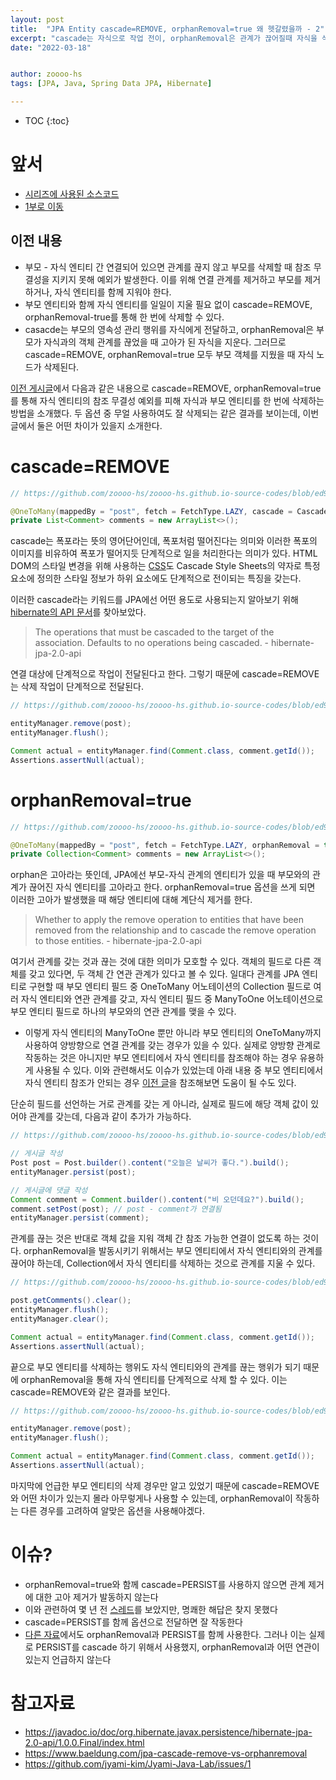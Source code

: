 ```yaml
---
layout: post
title:  "JPA Entity cascade=REMOVE, orphanRemoval=true 왜 헷갈렸을까 - 2"
excerpt: "cascade는 자식으로 작업 전이, orphanRemoval은 관계가 끊어질때 자식을 삭제"
date: "2022-03-18"


author: zoooo-hs
tags: [JPA, Java, Spring Data JPA, Hibernate]

---
```


* TOC
{:toc}

# 앞서
- [시리즈에 사용된 소스코드](https://github.com/zoooo-hs/zoooo-hs.github.io-source-codes/tree/main/jpa_cascade_orphan_removal)
- [1부로 이동](/2022/03/11/JPA-Entity-cascade=REMOVE,-orphanRemoval=true-왜-헷갈렸을까-1.html)

## 이전 내용

- 부모 - 자식 엔티티 간 연결되어 있으면 관계를 끊지 않고 부모를 삭제할 때 참조 무결성을 지키지 못해 예외가 발생한다. 이를 위해 연결 관계를 제거하고 부모를 제거하거나, 자식 엔티티를 함께 지워야 한다.
- 부모 엔티티와 함께 자식 엔티티를 일일이 지울 필요 없이 cascade=REMOVE, orphanRemoval-true를 통해 한 번에 삭제할 수 있다.
- casacde는 부모의 영속성 관리 행위를 자식에게 전달하고, orphanRemoval은 부모가 자식과의 객체 관계를 끊었을 때 고아가 된 자식을 지운다. 그러므로 cascade=REMOVE, orphanRemoval=true 모두 부모 객체를 지웠을 때 자식 노드가 삭제된다.

[이전 게시글](/2022/03/11/JPA-Entity-cascade=REMOVE,-orphanRemoval=true-왜-헷갈렸을까-1.html)에서 다음과 같은 내용으로 cascade=REMOVE, orphanRemoval=true를 통해 자식 엔티티의 참조 무결성 예외를 피해 자식과 부모 엔티티를 한 번에 삭제하는 방법을 소개했다. 두 옵션 중 무얼 사용하여도 잘 삭제되는 같은 결과를 보이는데, 이번 글에서 둘은 어떤 차이가 있을지 소개한다.

# cascade=REMOVE

```java
// https://github.com/zoooo-hs/zoooo-hs.github.io-source-codes/blob/ed9212a4cf42097cd609bb2f66556102cd382414/jpa_cascade_orphan_removal/src/main/java/io/github/zoooohs/entity/cascade/Post.java#L24

@OneToMany(mappedBy = "post", fetch = FetchType.LAZY, cascade = CascadeType.REMOVE)
private List<Comment> comments = new ArrayList<>();
```

cascade는 폭포라는 뜻의 영어단어인데, 폭포처럼 떨어진다는 의미와 이러한 폭포의 이미지를 비유하여 폭포가 떨어지듯 단계적으로 일을 처리한다는 의미가 있다. HTML DOM의 스타일 변경을 위해 사용하는 [CSS](https://ko.wikipedia.org/wiki/CSS)도 Cascade Style Sheets의 약자로 특정 요소에 정의한 스타일 정보가 하위 요소에도 단계적으로 전이되는 특징을 갖는다.

이러한 cascade라는 키워드를 JPA에선 어떤 용도로 사용되는지 알아보기 위해 [hibernate의 API 문서](https://javadoc.io/doc/org.hibernate.javax.persistence/hibernate-jpa-2.0-api/1.0.0.Final/index.html)를 찾아보았다.

> The operations that must be cascaded to the target of the association. Defaults to no operations being cascaded. - hibernate-jpa-2.0-api
> 

연결 대상에 단계적으로 작업이 전달된다고 한다. 그렇기 때문에 cascade=REMOVE는 삭제 작업이 단계적으로 전달된다.

```java
// https://github.com/zoooo-hs/zoooo-hs.github.io-source-codes/blob/ed9212a4cf42097cd609bb2f66556102cd382414/jpa_cascade_orphan_removal/src/test/java/io/github/zoooohs/entity/cascade/CascadeTest.java#L38

entityManager.remove(post);
entityManager.flush();

Comment actual = entityManager.find(Comment.class, comment.getId());
Assertions.assertNull(actual);
```

# orphanRemoval=true

```java
// https://github.com/zoooo-hs/zoooo-hs.github.io-source-codes/blob/ed9212a4cf42097cd609bb2f66556102cd382414/jpa_cascade_orphan_removal/src/main/java/io/github/zoooohs/entity/orphan/Post.java#L24

@OneToMany(mappedBy = "post", fetch = FetchType.LAZY, orphanRemoval = true)
private Collection<Comment> comments = new ArrayList<>();
```

orphan은 고아라는 뜻인데, JPA에선 부모-자식 관계의 엔티티가 있을 때 부모와의 관계가 끊어진 자식 엔티티를 고아라고 한다. orphanRemoval=true 옵션을 쓰게 되면 이러한 고아가 발생했을 때 해당 엔티티에 대해 계단식 제거를 한다.

> Whether to apply the remove operation to entities that have been removed from the relationship and to cascade the remove operation to those entities. - hibernate-jpa-2.0-api
> 


여기서 관계를 갖는 것과 끊는 것에 대한 의미가 모호할 수 있다. 객체의 필드로 다른 객체를 갖고 있다면, 두 객체 간 연관 관계가 있다고 볼 수 있다. 일대다 관계를 JPA 엔티티로 구현할 때 부모 엔티티 필드 중 OneToMany 어노테이션의 Collection 필드로 여러 자식 엔티티와 연관 관계를 갖고, 자식 엔티티 필드 중 ManyToOne 어노테이션으로 부모 엔티티 필드로 하나의 부모와의 연관 관계를 맺을 수 있다.

- 이렇게 자식 엔티티의 ManyToOne 뿐만 아니라 부모 엔티티의 OneToMany까지 사용하여 양방향으로 연결 관계를 갖는 경우가 있을 수 있다. 실제로 양방향 관계로 작동하는 것은 아니지만 부모 엔티티에서 자식 엔티티를 참조해야 하는 경우 유용하게 사용될 수 있다. 이와 관련해서도 이슈가 있었는데 아래 내용 중 부모 엔티티에서 자식 엔티티 참조가 안되는 경우 [이전 글](/2022/03/04/당황스러웠던-JPA의-양방향-매핑과-영속성-컨텍스트.html)을 참조해보면 도움이 될 수도 있다.

단순히 필드를 선언하는 거로 관계를 갖는 게 아니라, 실제로 필드에 해당 객체 값이 있어야 관계를 갖는데, 다음과 같이 추가가 가능하다.

```java
// https://github.com/zoooo-hs/zoooo-hs.github.io-source-codes/blob/ed9212a4cf42097cd609bb2f66556102cd382414/jpa_cascade_orphan_removal/src/test/java/io/github/zoooohs/entity/cascade/CascadeTest.java#L25

// 게시글 작성
Post post = Post.builder().content("오늘은 날씨가 좋다.").build();
entityManager.persist(post);

// 게시글에 댓글 작성
Comment comment = Comment.builder().content("비 오던데요?").build();
comment.setPost(post); // post - comment가 연결됨
entityManager.persist(comment);
```
관계를 끊는 것은 반대로 객체 값을 지워 객체 간 참조 가능한 연결이 없도록 하는 것이다. orphanRemoval을 발동시키기 위해서는 부모 엔티티에서 자식 엔티티와의 관계를 끊어야 하는데, Collection에서 자식 엔티티를 삭제하는 것으로 관계를 지울 수 있다.
```java
// https://github.com/zoooo-hs/zoooo-hs.github.io-source-codes/blob/ed9212a4cf42097cd609bb2f66556102cd382414/jpa_cascade_orphan_removal/src/test/java/io/github/zoooohs/entity/orphan/OrphanRemovalTest.java#L38

post.getComments().clear();
entityManager.flush();
entityManager.clear();

Comment actual = entityManager.find(Comment.class, comment.getId());
Assertions.assertNull(actual);
```

끝으로 부모 엔티티를 삭제하는 행위도 자식 엔티티와의 관계를 끊는 행위가 되기 때문에 orphanRemoval을 통해 자식 엔티티를 단계적으로 삭제 할 수 있다. 이는 cascade=REMOVE와 같은 결과를 보인다.

```java
// https://github.com/zoooo-hs/zoooo-hs.github.io-source-codes/blob/ed9212a4cf42097cd609bb2f66556102cd382414/jpa_cascade_orphan_removal/src/test/java/io/github/zoooohs/entity/cascade/CascadeTest.java#L37

entityManager.remove(post);
entityManager.flush();

Comment actual = entityManager.find(Comment.class, comment.getId());
Assertions.assertNull(actual);
```

마지막에 언급한 부모 엔티티의 삭제 경우만 알고 있었기 때문에 cascade=REMOVE와 어떤 차이가 있는지 몰라 아무렇게나 사용할 수 있는데, orphanRemoval이 작동하는 다른 경우를 고려하여 알맞은 옵션을 사용해야겠다.

# 이슈?

- orphanRemoval=true와 함께 cascade=PERSIST를 사용하지 않으면 관계 제거에 대한 고아 제거가 발동하지 않는다
 - 이와 관련하여 몇 년 전 [스레드](https://github.com/jyami-kim/Jyami-Java-Lab/issues/1)를 보았지만, 명쾌한 해답은 찾지 못했다
 - cascade=PERSIST를 함께 옵션으로 전달하면 잘 작동한다
 - [다른 자료](https://www.baeldung.com/jpa-cascade-remove-vs-orphanremoval)에서도 orphanRemoval과 PERSIST를 함께 사용한다. 그러나 이는 실제로 PERSIST를 cascade 하기 위해서 사용했지, orphanRemoval과 어떤 연관이 있는지 언급하지 않는다

# 참고자료

- https://javadoc.io/doc/org.hibernate.javax.persistence/hibernate-jpa-2.0-api/1.0.0.Final/index.html
- https://www.baeldung.com/jpa-cascade-remove-vs-orphanremoval
- https://github.com/jyami-kim/Jyami-Java-Lab/issues/1